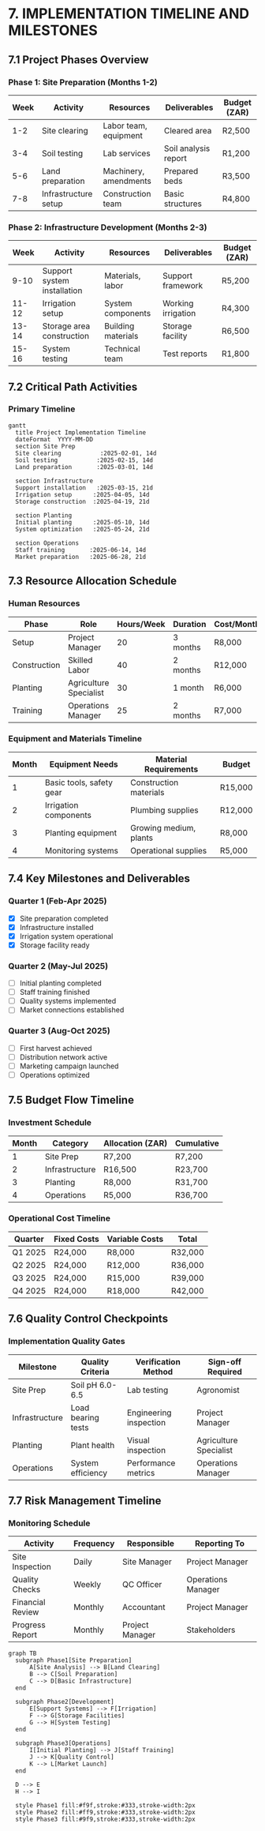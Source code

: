 # 7. IMPLEMENTATION TIMELINE AND MILESTONES

## 7.1 Project Phases Overview

### Phase 1: Site Preparation (Months 1-2)
| Week | Activity | Resources | Deliverables | Budget (ZAR) |
|------|----------|-----------|--------------|--------------|
| 1-2 | Site clearing | Labor team, equipment | Cleared area | R2,500 |
| 3-4 | Soil testing | Lab services | Soil analysis report | R1,200 |
| 5-6 | Land preparation | Machinery, amendments | Prepared beds | R3,500 |
| 7-8 | Infrastructure setup | Construction team | Basic structures | R4,800 |

### Phase 2: Infrastructure Development (Months 2-3)
| Week | Activity | Resources | Deliverables | Budget (ZAR) |
|------|----------|-----------|--------------|--------------|
| 9-10 | Support system installation | Materials, labor | Support framework | R5,200 |
| 11-12 | Irrigation setup | System components | Working irrigation | R4,300 |
| 13-14 | Storage area construction | Building materials | Storage facility | R6,500 |
| 15-16 | System testing | Technical team | Test reports | R1,800 |

## 7.2 Critical Path Activities

### Primary Timeline
```mermaid
gantt
  title Project Implementation Timeline
  dateFormat  YYYY-MM-DD
  section Site Prep
  Site clearing           :2025-02-01, 14d
  Soil testing           :2025-02-15, 14d
  Land preparation       :2025-03-01, 14d
  
  section Infrastructure
  Support installation   :2025-03-15, 21d
  Irrigation setup      :2025-04-05, 14d
  Storage construction  :2025-04-19, 21d
  
  section Planting
  Initial planting      :2025-05-10, 14d
  System optimization   :2025-05-24, 21d
  
  section Operations
  Staff training       :2025-06-14, 14d
  Market preparation   :2025-06-28, 21d
```

## 7.3 Resource Allocation Schedule

### Human Resources
| Phase | Role | Hours/Week | Duration | Cost/Month |
|-------|------|------------|----------|------------|
| Setup | Project Manager | 20 | 3 months | R8,000 |
| Construction | Skilled Labor | 40 | 2 months | R12,000 |
| Planting | Agriculture Specialist | 30 | 1 month | R6,000 |
| Training | Operations Manager | 25 | 2 months | R7,000 |

### Equipment and Materials Timeline
| Month | Equipment Needs | Material Requirements | Budget |
|-------|----------------|----------------------|---------|
| 1 | Basic tools, safety gear | Construction materials | R15,000 |
| 2 | Irrigation components | Plumbing supplies | R12,000 |
| 3 | Planting equipment | Growing medium, plants | R8,000 |
| 4 | Monitoring systems | Operational supplies | R5,000 |

## 7.4 Key Milestones and Deliverables

### Quarter 1 (Feb-Apr 2025)
- [x] Site preparation completed
- [x] Infrastructure installed
- [x] Irrigation system operational
- [x] Storage facility ready

### Quarter 2 (May-Jul 2025)
- [ ] Initial planting completed
- [ ] Staff training finished
- [ ] Quality systems implemented
- [ ] Market connections established

### Quarter 3 (Aug-Oct 2025)
- [ ] First harvest achieved
- [ ] Distribution network active
- [ ] Marketing campaign launched
- [ ] Operations optimized

## 7.5 Budget Flow Timeline

### Investment Schedule
| Month | Category | Allocation (ZAR) | Cumulative |
|-------|----------|------------------|------------|
| 1 | Site Prep | R7,200 | R7,200 |
| 2 | Infrastructure | R16,500 | R23,700 |
| 3 | Planting | R8,000 | R31,700 |
| 4 | Operations | R5,000 | R36,700 |

### Operational Cost Timeline
| Quarter | Fixed Costs | Variable Costs | Total |
|---------|-------------|----------------|--------|
| Q1 2025 | R24,000 | R8,000 | R32,000 |
| Q2 2025 | R24,000 | R12,000 | R36,000 |
| Q3 2025 | R24,000 | R15,000 | R39,000 |
| Q4 2025 | R24,000 | R18,000 | R42,000 |

## 7.6 Quality Control Checkpoints

### Implementation Quality Gates
| Milestone | Quality Criteria | Verification Method | Sign-off Required |
|-----------|-----------------|-------------------|------------------|
| Site Prep | Soil pH 6.0-6.5 | Lab testing | Agronomist |
| Infrastructure | Load bearing tests | Engineering inspection | Project Manager |
| Planting | Plant health | Visual inspection | Agriculture Specialist |
| Operations | System efficiency | Performance metrics | Operations Manager |

## 7.7 Risk Management Timeline

### Monitoring Schedule
| Activity | Frequency | Responsible | Reporting To |
|----------|-----------|-------------|-------------|
| Site Inspection | Daily | Site Manager | Project Manager |
| Quality Checks | Weekly | QC Officer | Operations Manager |
| Financial Review | Monthly | Accountant | Project Manager |
| Progress Report | Monthly | Project Manager | Stakeholders |
```mermaid
graph TB
  subgraph Phase1[Site Preparation]
      A[Site Analysis] --> B[Land Clearing]
      B --> C[Soil Preparation]
      C --> D[Basic Infrastructure]
  end
  
  subgraph Phase2[Development]
      E[Support Systems] --> F[Irrigation]
      F --> G[Storage Facilities]
      G --> H[System Testing]
  end
  
  subgraph Phase3[Operations]
      I[Initial Planting] --> J[Staff Training]
      J --> K[Quality Control]
      K --> L[Market Launch]
  end
  
  D --> E
  H --> I
  
  style Phase1 fill:#f9f,stroke:#333,stroke-width:2px
  style Phase2 fill:#ff9,stroke:#333,stroke-width:2px
  style Phase3 fill:#9f9,stroke:#333,stroke-width:2px
```
